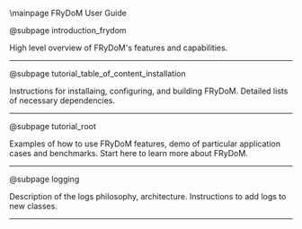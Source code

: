 \mainpage FRyDoM User Guide

@subpage introduction_frydom

High level overview of FRyDoM's features and capabilities.

---

@subpage tutorial_table_of_content_installation 

Instructions for installaing, configuring, and building FRyDoM. Detailed lists of necessary dependencies. 

---

@subpage tutorial_root

Examples of how to use FRyDoM features, demo of particular application cases and benchmarks.
Start here to learn more about FRyDoM.

---

@subpage logging

Description of the logs philosophy, architecture. Instructions to add logs to new classes. 

---
